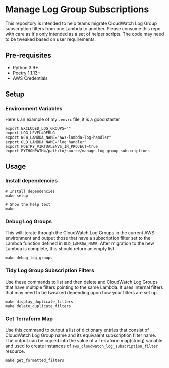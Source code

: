 # Manage Log Group Subscriptions

This repository is intended to help teams migrate CloudWatch Log Group subscription filters from one Lambda to
another. Please consume this repo with care as it's only intended as a set of helper scripts. The code may need to be
tweaked based on user requirements.

## Pre-requisites

* Python 3.9+
* Poetry 1.1.13+
* AWS Credentials


## Setup

### Environment Variables
Here's an example of my `.envrc` file, it is a good starter

```shell
export EXCLUDED_LOG_GROUPS=""
export LOG_LEVEL=DEBUG
export NEW_LAMBDA_NAME="aws-lambda-log-handler"
export OLD_LAMBDA_NAME="log_handler"
export POETRY_VIRTUALENVS_IN_PROJECT=true
export PYTHONPATH=/path/to/source/manage-log-group-subscriptions
```

##  Usage

### Install dependencies

```shell
# Install dependencies
make setup

# Show the help text
make
```

### Debug Log Groups

This will iterate through the CloudWatch Log Groups in the current AWS environment and output those that have a
subscription filter set to the Lambda function defined in `OLD_LAMBDA_NAME`. After migration to the new Lambda is
complete, this should return an empty list.

```shell
make debug_log_groups
```

### Tidy Log Group Subscription Filters

Use these commands to list and then delete and CloudWatch Log Groups that have multiple filters pointing to the same
Lambda. It uses internal filters that may need to be tweaked depending upon how your filters are set up.

```shell
make display_duplicate_filters
make delete_duplicate_filters
```

### Get Terraform Map

Use this command to output a list of dictionary entries that consist of CloudWatch Log Group name and its equivalent
subscription filter name. The output can be copied into the value of a Terraform map(string) variable and used to create
instances of `aws_cloudwatch_log_subscription_filter` resource.

```shell
make get_formatted_filters
```

